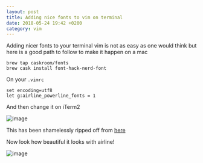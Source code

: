 ```yaml
---
layout: post
title: Adding nice fonts to vim on terminal
date: 2018-05-24 19:42 +0200
category: vim
---
```


Adding nicer fonts to your terminal vim is not as easy as one would think but here is a good path to follow to make it happen on a mac

```
brew tap caskroom/fonts
brew cask install font-hack-nerd-font
```

On your `.vimrc`
```
set encoding=utf8
let g:airline_powerline_fonts = 1
```

And then change it on iTerm2

![image](https://user-images.githubusercontent.com/778410/40502518-824d37ec-5f8b-11e8-8934-00a272501982.png)

This has been shamelessly ripped off from [here](https://github.com/ryanoasis/vim-devicons/issues/198)

Now look how beautiful it looks with airline!

![image](https://user-images.githubusercontent.com/778410/40502818-72f8fbb8-5f8c-11e8-9c7d-74431a9e389d.png)
